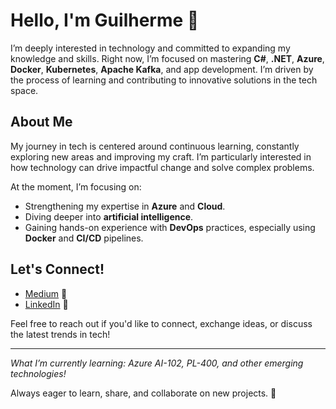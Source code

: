 # Hello, I'm Guilherme 👋

I’m deeply interested in technology and committed to expanding my knowledge and skills. Right now, I’m focused on mastering **C#**, **.NET**, **Azure**, **Docker**, **Kubernetes**, **Apache Kafka**, and app development. I’m driven by the process of learning and contributing to innovative solutions in the tech space.

## About Me

My journey in tech is centered around continuous learning, constantly exploring new areas and improving my craft. I’m particularly interested in how technology can drive impactful change and solve complex problems.

At the moment, I’m focusing on:

- Strengthening my expertise in **Azure** and **Cloud**.
- Diving deeper into **artificial intelligence**.
- Gaining hands-on experience with **DevOps** practices, especially using **Docker** and **CI/CD** pipelines.

## Let's Connect!

- [Medium](https://medium.com/@guilhermemartins28) 📝
- [LinkedIn](https://www.linkedin.com/in/guilherme-r-75710236) 📲

Feel free to reach out if you'd like to connect, exchange ideas, or discuss the latest trends in tech!

---

*What I’m currently learning: Azure AI-102, PL-400, and other emerging technologies!*

Always eager to learn, share, and collaborate on new projects. 🚀
